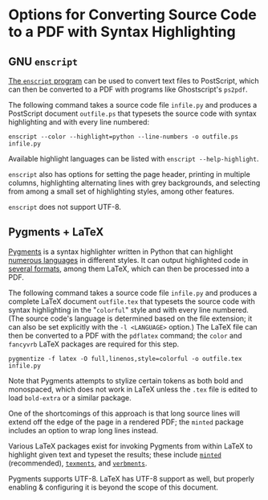 Options for Converting Source Code to a PDF with Syntax Highlighting
====================================================================

GNU `enscript`
--------------

[The `enscript` program](https://www.gnu.org/software/enscript/) can be used to
convert text files to PostScript, which can then be converted to a PDF with
programs like Ghostscript's `ps2pdf`.

The following command takes a source code file `infile.py` and produces a
PostScript document `outfile.ps` that typesets the source code with syntax
highlighting and with every line numbered:

    enscript --color --highlight=python --line-numbers -o outfile.ps infile.py

Available highlight languages can be listed with `enscript --help-highlight`.

`enscript` also has options for setting the page header, printing in multiple
columns, highlighting alternating lines with grey backgrounds, and selecting
from among a small set of highlighting styles, among other features.

`enscript` does not support UTF-8.

Pygments + LaTeX
----------------

[Pygments](https://pygments.org) is a syntax highlighter written in Python that
can highlight [numerous languages](https://pygments.org/docs/lexers/) in
different styles.  It can output highlighted code in [several
formats](https://pygments.org/docs/formatters/), among them LaTeX, which can
then be processed into a PDF.

The following command takes a source code file `infile.py` and produces a
complete LaTeX document `outfile.tex` that typesets the source code with syntax
highlighting in the "`colorful`" style and with every line numbered.  (The
source code's language is determined based on the file extension; it can also
be set explicitly with the `-l <LANGUAGE>` option.)  The LaTeX file can then be
converted to a PDF with the `pdflatex` command; the `color` and `fancyvrb`
LaTeX packages are required for this step.

    pygmentize -f latex -O full,linenos,style=colorful -o outfile.tex infile.py

Note that Pygments attempts to stylize certain tokens as both bold and
monospaced, which does not work in LaTeX unless the `.tex` file is edited to
load `bold-extra` or a similar package.

One of the shortcomings of this approach is that long source lines will extend
off the edge of the page in a rendered PDF; the `minted` package includes an
option to wrap long lines instead.

Various LaTeX packages exist for invoking Pygments from within LaTeX to
highlight given text and typeset the results; these include
[`minted`](https://ctan.org/pkg/minted) (recommended),
[`texments`](https://ctan.org/pkg/texments), and
[`verbments`](https://ctan.org/pkg/verbments).

Pygments supports UTF-8.  LaTeX has UTF-8 support as well, but properly
enabling & configuring it is beyond the scope of this document.


<!-- TODO: Vim's :hardcopy command -->
<!-- TODO: LaTeX with the `listings` Package (kind of sucks) -->

<!-- a2ps <https://www.gnu.org/software/a2ps/>: sucks -->
